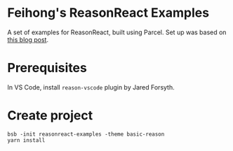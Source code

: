 # Feihong's ReasonReact Examples

A set of examples for ReasonReact, built using Parcel. Set up was based on [this blog post](https://blog.manifold.co/building-reason-react-with-parcel-bundler-cb651278bf47).

# Prerequisites

In VS Code, install `reason-vscode` plugin by Jared Forsyth.

# Create project

    bsb -init reasonreact-examples -theme basic-reason
    yarn install
